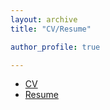 ```yaml
---
layout: archive
title: "CV/Resume"

author_profile: true

---
```


* [CV]("anjali_bhavan_cv.pdf")
* [Resume]("Anjali_bhavan_resume.pdf")